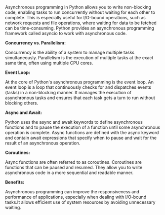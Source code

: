 Asynchronous programming in Python allows you to write non-blocking code, enabling tasks to run concurrently without waiting for each other to complete. This is especially useful for I/O-bound operations, such as network requests and file operations, where waiting for data to be fetched can be time-consuming. Python provides an asynchronous programming framework called asyncio to work with asynchronous code.


**Concurrency vs. Parallelism:**

Concurrency is the ability of a system to manage multiple tasks simultaneously.
Parallelism is the execution of multiple tasks at the exact same time, often using multiple CPU cores.

**Event Loop:**

At the core of Python's asynchronous programming is the event loop.
An event loop is a loop that continuously checks for and dispatches events (tasks) in a non-blocking manner.
It manages the execution of asynchronous tasks and ensures that each task gets a turn to run without blocking others.

**Async and Await:**

Python uses the async and await keywords to define asynchronous functions and to pause the execution of a function until some asynchronous operation is complete.
Async functions are defined with the async keyword and contain await expressions that specify when to pause and wait for 
the result of an asynchronous operation.

**Coroutines:**

Async functions are often referred to as coroutines.
Coroutines are functions that can be paused and resumed. They allow you to write asynchronous code in a more sequential and readable manner.

**Benefits:**

Asynchronous programming can improve the responsiveness and performance of applications, especially when dealing with I/O-bound tasks.It allows efficient use of system resources by avoiding unnecessary waiting.

